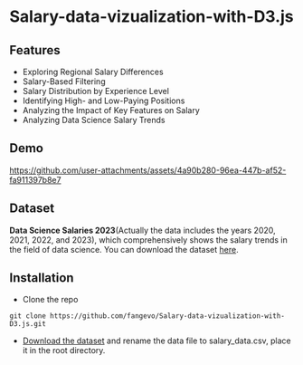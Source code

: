 # Salary-data-vizualization-with-D3.js
## Features
- Exploring Regional Salary Differences
- Salary-Based Filtering
- Salary Distribution by Experience Level
- Identifying High- and Low-Paying Positions
- Analyzing the Impact of Key Features on Salary
- Analyzing Data Science Salary Trends

## Demo

https://github.com/user-attachments/assets/4a90b280-96ea-447b-af52-fa911397b8e7

## Dataset
**Data Science Salaries 2023**(Actually the data includes the years 2020, 2021, 2022, and 2023), which comprehensively shows the salary trends in the field of data science. You can download the dataset [here](https://www.kaggle.com/datasets/arnabchaki/data-science-salaries-2023).

## Installation
- Clone the repo
```
git clone https://github.com/fangevo/Salary-data-vizualization-with-D3.js.git
```
- [Download the dataset](https://www.kaggle.com/datasets/arnabchaki/data-science-salaries-2023) and rename the data file to salary_data.csv, place it in the root directory.

